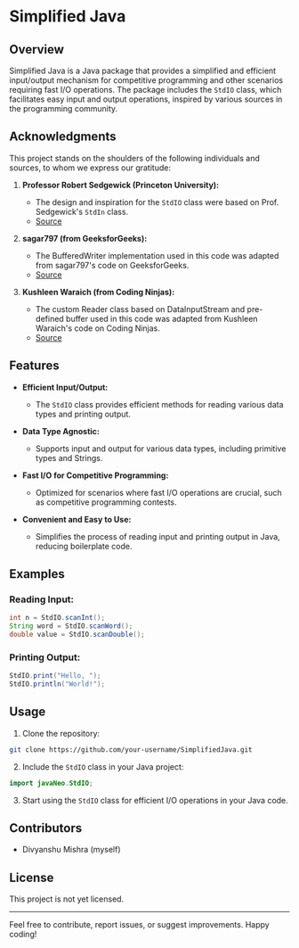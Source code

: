 # Simplified Java

## Overview

Simplified Java is a Java package that provides a simplified and efficient input/output mechanism for competitive programming and other scenarios requiring fast I/O operations. The package includes the `StdIO` class, which facilitates easy input and output operations, inspired by various sources in the programming community.

## Acknowledgments

This project stands on the shoulders of the following individuals and sources, to whom we express our gratitude:

1. **Professor Robert Sedgewick (Princeton University):**
    - The design and inspiration for the `StdIO` class were based on Prof. Sedgewick's `StdIn` class.
    - [Source](https://introcs.cs.princeton.edu/java/stdlib/StdIn.java.html)

2. **sagar797 (from GeeksforGeeks):**
    - The BufferedWriter implementation used in this code was adapted from sagar797's code on GeeksforGeeks.
    - [Source](https://www.geeksforgeeks.org/how-to-print-fast-output-in-competitive-programming-using-java/)

3. **Kushleen Waraich (from Coding Ninjas):**
    - The custom Reader class based on DataInputStream and pre-defined buffer used in this code was adapted from Kushleen Waraich's code on Coding Ninjas.
    - [Source](https://www.codingninjas.com/studio/library/fast-io-in-java-for-competitive-programming/)

## Features

- **Efficient Input/Output:**
    - The `StdIO` class provides efficient methods for reading various data types and printing output.

- **Data Type Agnostic:**
    - Supports input and output for various data types, including primitive types and Strings.

- **Fast I/O for Competitive Programming:**
    - Optimized for scenarios where fast I/O operations are crucial, such as competitive programming contests.

- **Convenient and Easy to Use:**
    - Simplifies the process of reading input and printing output in Java, reducing boilerplate code.

## Examples

### Reading Input:

```java
int n = StdIO.scanInt();
String word = StdIO.scanWord();
double value = StdIO.scanDouble();
```

### Printing Output:

```java
StdIO.print("Hello, ");
StdIO.println("World!");
```

## Usage

1. Clone the repository:

```bash
git clone https://github.com/your-username/SimplifiedJava.git
```

2. Include the `StdIO` class in your Java project:

```java
import javaNeo.StdIO;
```

3. Start using the `StdIO` class for efficient I/O operations in your Java code.

## Contributors

- Divyanshu Mishra (myself)

## License

This project is not yet licensed.

---

Feel free to contribute, report issues, or suggest improvements. Happy coding!